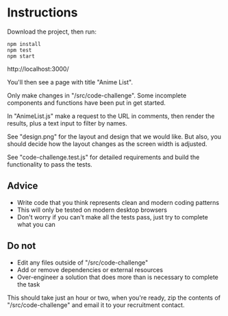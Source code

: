 # Instructions

Download the project, then run:

```
npm install
npm test
npm start
```

http://localhost:3000/

You'll then see a page with title "Anime List".

Only make changes in "/src/code-challenge". Some incomplete components and functions have been put in get started.

In "AnimeList.js" make a request to the URL in comments, then render the results, plus a text input to filter by names.

See "design.png" for the layout and design that we would like. But also, you should decide how the layout changes as the screen width is adjusted.

See "code-challenge.test.js" for detailed requirements and build the functionality to pass the tests.

## Advice

- Write code that you think represents clean and modern coding patterns
- This will only be tested on modern desktop browsers
- Don't worry if you can't make all the tests pass, just try to complete what you can

## Do not

- Edit any files outside of "/src/code-challenge"
- Add or remove dependencies or external resources
- Over-engineer a solution that does more than is necessary to complete the task

This should take just an hour or two, when you're ready, zip the contents of "/src/code-challenge" and email it to your recruitment contact.
